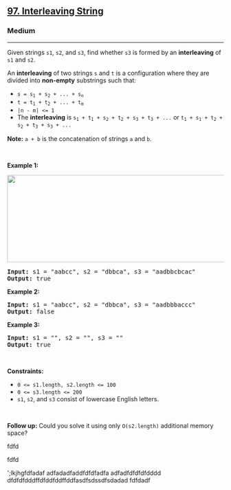 <h2><a href="https://leetcode.com/problems/interleaving-string/">97. Interleaving String</a></h2><h3>Medium</h3><hr><div><p>Given strings <code>s1</code>, <code>s2</code>, and <code>s3</code>, find whether <code>s3</code> is formed by an <strong>interleaving</strong> of <code>s1</code> and <code>s2</code>.</p>

<p>An <strong>interleaving</strong> of two strings <code>s</code> and <code>t</code> is a configuration where they are divided into <strong>non-empty</strong> substrings such that:</p>

<ul>
	<li><code>s = s<sub>1</sub> + s<sub>2</sub> + ... + s<sub>n</sub></code></li>
	<li><code>t = t<sub>1</sub> + t<sub>2</sub> + ... + t<sub>m</sub></code></li>
	<li><code>|n - m| &lt;= 1</code></li>
	<li>The <strong>interleaving</strong> is <code>s<sub>1</sub> + t<sub>1</sub> + s<sub>2</sub> + t<sub>2</sub> + s<sub>3</sub> + t<sub>3</sub> + ...</code> or <code>t<sub>1</sub> + s<sub>1</sub> + t<sub>2</sub> + s<sub>2</sub> + t<sub>3</sub> + s<sub>3</sub> + ...</code></li>
</ul>

<p><strong>Note:</strong> <code>a + b</code> is the concatenation of strings <code>a</code> and <code>b</code>.</p>

<p>&nbsp;</p>
<p><strong>Example 1:</strong></p>
<img alt="" src="https://assets.leetcode.com/uploads/2020/09/02/interleave.jpg" style="width: 561px; height: 203px;">
<pre><strong>Input:</strong> s1 = "aabcc", s2 = "dbbca", s3 = "aadbbcbcac"
<strong>Output:</strong> true
</pre>

<p><strong>Example 2:</strong></p>

<pre><strong>Input:</strong> s1 = "aabcc", s2 = "dbbca", s3 = "aadbbbaccc"
<strong>Output:</strong> false
</pre>

<p><strong>Example 3:</strong></p>

<pre><strong>Input:</strong> s1 = "", s2 = "", s3 = ""
<strong>Output:</strong> true
</pre>

<p>&nbsp;</p>
<p><strong>Constraints:</strong></p>

<ul>
	<li><code>0 &lt;= s1.length, s2.length &lt;= 100</code></li>
	<li><code>0 &lt;= s3.length &lt;= 200</code></li>
	<li><code>s1</code>, <code>s2</code>, and <code>s3</code> consist of lowercase English letters.</li>
</ul>

<p>&nbsp;</p>
<p><strong>Follow up:</strong> Could you solve it using only <code>O(s2.length)</code> additional memory space?</p>
</div>







fdfd

fdfd

';lkjhgfdfadaf
adfadadfaddfdfdfadfa
adfadfdfdfdfdddd
dfdfdfdddffdfddfddffddfasdfsdssdfsdadad
fdfdadf
